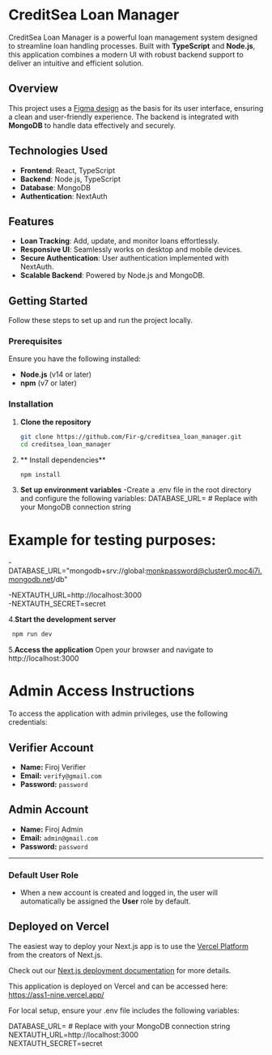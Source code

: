 # CreditSea Loan Manager  

CreditSea Loan Manager is a powerful loan management system designed to streamline loan handling processes. Built with **TypeScript** and **Node.js**, this application combines a modern UI with robust backend support to deliver an intuitive and efficient solution.  

## Overview  

This project uses a [Figma design](https://www.figma.com/design/vSeMzFkJ6RKdtflUaQvi9T/LOAN-MANAGER-(Community)) as the basis for its user interface, ensuring a clean and user-friendly experience. The backend is integrated with **MongoDB** to handle data effectively and securely.  

## Technologies Used  

- **Frontend**: React, TypeScript  
- **Backend**: Node.js, TypeScript  
- **Database**: MongoDB  
- **Authentication**: NextAuth  

## Features  

- **Loan Tracking**: Add, update, and monitor loans effortlessly.  
- **Responsive UI**: Seamlessly works on desktop and mobile devices.  
- **Secure Authentication**: User authentication implemented with NextAuth.  
- **Scalable Backend**: Powered by Node.js and MongoDB.  

## Getting Started  

Follow these steps to set up and run the project locally.  

### Prerequisites  

Ensure you have the following installed:  
- **Node.js** (v14 or later)  
- **npm** (v7 or later)  

### Installation  

1. **Clone the repository**  
   ```bash  
   git clone https://github.com/Fir-g/creditsea_loan_manager.git  
   cd creditsea_loan_manager  
2. ** Install dependencies**
   ```bash
   npm install  
3.  **Set up environment variables**
   -Create a .env file in the root directory and configure the following variables:
   DATABASE_URL=<your-mongodb-url>  # Replace with your MongoDB connection string  
# Example for testing purposes:
  -DATABASE_URL="mongodb+srv://global:monkpassword@cluster0.moc4i7i.mongodb.net/db"

 -NEXTAUTH_URL=http://localhost:3000  
  -NEXTAUTH_SECRET=secret
   
4.**Start the development server**
   ```bash
    npm run dev
   ```
     


5.**Access the application**
   Open your browser and navigate to http://localhost:3000

# Admin Access Instructions

To access the application with admin privileges, use the following credentials:

## Verifier Account
- **Name:** Firoj Verifier  
- **Email:** `verify@gmail.com`  
- **Password:** `password`

## Admin Account
- **Name:** Firoj Admin  
- **Email:** `admin@gmail.com`  
- **Password:** `password`

---

### Default User Role
- When a new account is created and logged in, the user will automatically be assigned the **User** role by default.



## Deployed on Vercel

The easiest way to deploy your Next.js app is to use the [Vercel Platform](https://vercel.com/new?utm_medium=default-template&filter=next.js&utm_source=create-next-app&utm_campaign=create-next-app-readme) from the creators of Next.js.

Check out our [Next.js deployment documentation](https://nextjs.org/docs/deployment) for more details.

This application is deployed on Vercel and can be accessed here: https://ass1-nine.vercel.app/

For local setup, ensure your .env file includes the following variables:

DATABASE_URL=<your-mongodb-url>  # Replace with your MongoDB connection string  
NEXTAUTH_URL=http://localhost:3000  
NEXTAUTH_SECRET=secret  
